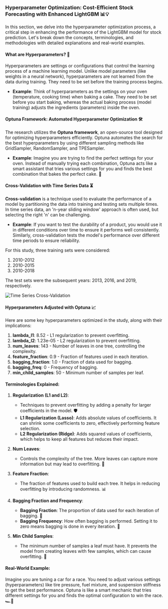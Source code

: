 ### Hyperparameter Optimization: Cost-Efficient Stock Forecasting with Enhanced LightGBM 📊💡

In this section, we delve into the hyperparameter optimization process, a critical step in enhancing the performance of the LightGBM model for stock prediction. Let's break down the concepts, terminologies, and methodologies with detailed explanations and real-world examples.

#### What are Hyperparameters? 🤔
Hyperparameters are settings or configurations that control the learning process of a machine learning model. Unlike model parameters (like weights in a neural network), hyperparameters are not learned from the data during training. They need to be set before the training process begins.

- **Example**: Think of hyperparameters as the settings on your oven (temperature, cooking time) when baking a cake. They need to be set before you start baking, whereas the actual baking process (model training) adjusts the ingredients (parameters) inside the oven.

#### Optuna Framework: Automated Hyperparameter Optimization 🛠️

The research utilizes the **Optuna framework**, an open-source tool designed for optimizing hyperparameters efficiently. Optuna automates the search for the best hyperparameters by using different sampling methods like GridSampler, RandomSampler, and TPESampler.

- **Example**: Imagine you are trying to find the perfect settings for your oven. Instead of manually trying each combination, Optuna acts like a smart assistant that tries various settings for you and finds the best combination that bakes the perfect cake. 🎂

#### Cross-Validation with Time Series Data ⏳

**Cross-validation** is a technique used to evaluate the performance of a model by partitioning the data into training and testing sets multiple times. In time series data, an 'n-year sliding window' approach is often used, but selecting the right 'n' can be challenging.

- **Example**: If you want to test the durability of a product, you would use it in different conditions over time to ensure it performs well consistently. Similarly, cross-validation tests the model's performance over different time periods to ensure reliability.

For this study, three training sets were considered:
1. 2010-2012
2. 2010-2015
3. 2010-2018

The test sets were the subsequent years: 2013, 2016, and 2019, respectively.

![Time Series Cross-Validation](https://via.placeholder.com/150)

#### Hyperparameters Adjusted with Optuna 📈

Here are some key hyperparameters optimized in the study, along with their implications:

1. **lambda_l1**: 8.52 - L1 regularization to prevent overfitting.
2. **lambda_l2**: 1.23e-05 - L2 regularization to prevent overfitting.
3. **num_leaves**: 143 - Number of leaves in one tree, controlling the complexity.
4. **feature_fraction**: 0.9 - Fraction of features used in each iteration.
5. **bagging_fraction**: 1.0 - Fraction of data used for bagging.
6. **bagging_freq**: 0 - Frequency of bagging.
7. **min_child_samples**: 50 - Minimum number of samples per leaf.

#### Terminologies Explained:

1. **Regularization (L1 and L2)**:
   - Techniques to prevent overfitting by adding a penalty for larger coefficients in the model. 🛡️
   - **L1 Regularization (Lasso)**: Adds absolute values of coefficients. It can shrink some coefficients to zero, effectively performing feature selection. 
   - **L2 Regularization (Ridge)**: Adds squared values of coefficients, which helps to keep all features but reduces their impact.

2. **Num Leaves**:
   - Controls the complexity of the tree. More leaves can capture more information but may lead to overfitting. 🍃

3. **Feature Fraction**:
   - The fraction of features used to build each tree. It helps in reducing overfitting by introducing randomness. 📊

4. **Bagging Fraction and Frequency**:
   - **Bagging Fraction**: The proportion of data used for each iteration of bagging. 🧩
   - **Bagging Frequency**: How often bagging is performed. Setting it to zero means bagging is done in every iteration. 🔄

5. **Min Child Samples**:
   - The minimum number of samples a leaf must have. It prevents the model from creating leaves with few samples, which can cause overfitting. 🌱

#### Real-World Example:

Imagine you are tuning a car for a race. You need to adjust various settings (hyperparameters) like tire pressure, fuel mixture, and suspension stiffness to get the best performance. Optuna is like a smart mechanic that tries different settings for you and finds the optimal configuration to win the race. 🏎️🏁

